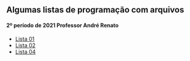 <h2>Algumas listas de programação com arquivos </h2>
<h4>
 2º período de 2021
 Professor André Renato
</h4>

- <a href= "https://github.com/AylaRodrigues/ProgComArquivos/tree/main/Lista%2001-%20Arquivos%20de%20Texto">Lista 01<a/>
- <a href= "https://github.com/AylaRodrigues/ProgComArquivos/tree/main/Lista%2002-%20Arquivos%20Bin%C3%A1rios">Lista 02<a/>
- <a href= "https://github.com/AylaRodrigues/ProgComArquivos/tree/main/Lista%2004-%20Estrutura%C3%A7%C3%A3o%20de%20Arquivos%20bin%C3%A1rios">Lista 04<a/>
 
